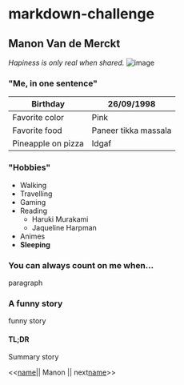 # markdown-challenge

## Manon Van de Merckt


*Hapiness is only real when shared.*
![image](url)

### "Me, in one sentence"

Birthday | 26/09/1998 
---------|-----------
Favorite color | Pink
Favorite food | Paneer tikka massala
Pineapple on pizza | Idgaf


### "Hobbies"
* Walking
* Travelling
* Gaming
* Reading 
    * Haruki Murakami
    * Jaqueline Harpman 
* Animes 
* **Sleeping**
### You can always count on me when...

paragraph

### A funny story

funny story

#### TL;DR
Summary story

<<[name](url)|| Manon || next[name](url)>>



